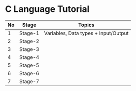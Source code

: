 # C Language Tutorial

| No          |  Stage                                                   | Topics |
| ------------- | -------------------------------------------------------- | 	:-----:	 | 
| 1 | Stage-1 |  Variables, Data types + Input/Output |
| 2 | Stage-2 |
| 3 | Stage-3 |
| 4 | Stage-4 |
| 5 | Stage-5 |
| 6 | Stage-6 |
| 7 | Stage-7 |
